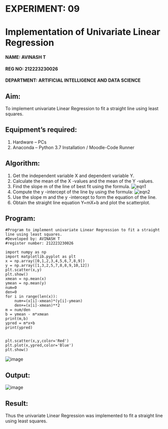 # EXPERIMENT: 09
# Implementation of Univariate Linear Regression
#### NAME: AVINASH T
#### REG NO: 212223230026
#### DEPARTMENT: ARTIFICIAL INTELLIGENCE AND DATA SCIENCE
## Aim:
To implement univariate Linear Regression to fit a straight line using least squares.
## Equipment’s required:
1.	Hardware – PCs
2.	Anaconda – Python 3.7 Installation / Moodle-Code Runner
## Algorithm:
1.	Get the independent variable X and dependent variable Y.
2.	Calculate the mean of the X -values and the mean of the Y -values.
3.	Find the slope m of the line of best fit using the formula.
 ![eqn1](./eq1.jpg)
4.	Compute the y -intercept of the line by using the formula:
![eqn2](./eq2.jpg)  
5.	Use the slope m and the y -intercept to form the equation of the line.
6.	Obtain the straight line equation Y=mX+b and plot the scatterplot.
## Program:
```
#Program to implement univariate Linear Regression to fit a straight line using least squares.
#Developed by: AVINASH T
#register number: 212223230026

import numpy as np 
import matplotlib.pyplot as plt
x = np.array([0,1,2,3,4,5,6,7,8,9])
y = np.array([1,3,2,5,7,8,8,9,10,12])
plt.scatter(x,y)
plt.show()
xmean = np.mean(x)
ymean = np.mean(y)
num=0
den=0
for i in range(len(x)):
    num+=(x[i]-xmean)*(y[i]-ymean)
    den+=(x[i]-xmean)**2
m = num/den
b = ymean - m*xmean
print(m,b)
ypred = m*x+b
print(ypred)


plt.scatter(x,y,color='Red')
plt.plot(x,ypred,color='Blue')
plt.show()
```
![image](https://github.com/AVINASH05T/Univariate-Linear-Regression/assets/151514286/da10bb11-ca6e-4b23-95f9-ade1a19effd1)

## Output:
![image](https://github.com/AVINASH05T/Univariate-Linear-Regression/assets/151514286/5968facf-af9c-47f2-8c5c-d5e62f23eee1)

## Result:
Thus the univariate Linear Regression was implemented to fit a straight line using least squares.
